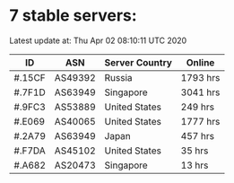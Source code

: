 # 7 stable servers:

Latest update at: Thu Apr 02 08:10:11 UTC 2020

| ID | ASN | Server Country | Online |
| -- | --- | -------------- | ------ |
| #.15CF | AS49392 | Russia | 1793 hrs |
| #.7F1D | AS63949 | Singapore | 3041 hrs |
| #.9FC3 | AS53889 | United States | 249 hrs |
| #.E069 | AS40065 | United States | 1777 hrs |
| #.2A79 | AS63949 | Japan | 457 hrs |
| #.F7DA | AS45102 | United States | 35 hrs |
| #.A682 | AS20473 | Singapore | 13 hrs |

